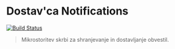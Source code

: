 # Dostav'ca Notifications

[![Build Status](https://travis-ci.org/dostavca/dostavca-notifications.svg?branch=master)](https://travis-ci.org/dostavca/dostavca-notifications)

> Mikrostoritev skrbi za shranjevanje in dostavljanje obvestil.